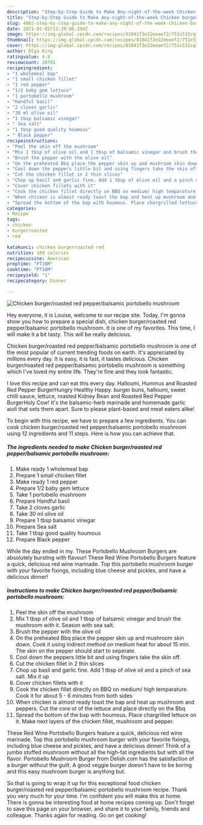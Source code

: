 ```yaml
---
description: "Step-by-Step Guide to Make Any-night-of-the-week Chicken burger/roasted red pepper/balsamic portobello mushroom"
title: "Step-by-Step Guide to Make Any-night-of-the-week Chicken burger/roasted red pepper/balsamic portobello mushroom"
slug: 4862-step-by-step-guide-to-make-any-night-of-the-week-chicken-burger-roasted-red-pepper-balsamic-portobello-mushroom
date: 2021-01-05T13:39:06.294Z
image: https://img-global.cpcdn.com/recipes/01041f3e22eeaef2/751x532cq70/chicken-burgerroasted-red-pepperbalsamic-portobello-mushroom-recipe-main-photo.jpg
thumbnail: https://img-global.cpcdn.com/recipes/01041f3e22eeaef2/751x532cq70/chicken-burgerroasted-red-pepperbalsamic-portobello-mushroom-recipe-main-photo.jpg
cover: https://img-global.cpcdn.com/recipes/01041f3e22eeaef2/751x532cq70/chicken-burgerroasted-red-pepperbalsamic-portobello-mushroom-recipe-main-photo.jpg
author: Olga King
ratingvalue: 4.8
reviewcount: 38791
recipeingredient:
- "1 wholemeal bap"
- "1 small chicken fillet"
- "1 red pepper"
- "1/2 baby gem lettuce"
- "1 portobello mushroom"
- "Handful basil"
- "2 cloves garlic"
- "30 ml olive oil"
- "1 tbsp balsamic vinegar"
- " Sea salt"
- "1 tbsp good quality houmous"
- " Black pepper"
recipeinstructions:
- "Peel the skin off the mushroom"
- "Mix 1 tbsp of olive oil and 1 tbsp of balsamic vinegar and brush the mushroom with it. Season with sea salt."
- "Brush the pepper with the olive oil"
- "On the preheated Bbq place the pepper skin up and mushroom skin down. Cook it using indirect method on medium heat for about 15 min. The skin on the pepper should start to seperate."
- "Cool down the peppers little bit and using fingers take the skin off."
- "Cut the chicken fillet in 2 thin slices"
- "Chop up basil and garlic fine. Add 1 tbsp of olive oil and a pinch of sea salt. Mix it up"
- "Cover chicken fillets with it"
- "Cook the chicken fillet directly on BBQ on medium/ high temparature. Cook it for about 5 - 6 minutes from both sides"
- "When chicken is almost ready toast the bap and heat up mushroom and peppers. Cut the core ot of the lettuce and place directly on the Bbq"
- "Spread the bottom of the bap with houmous. Place chargrilled lettuce on it. Make next layers of the chicken fillet, mushroom and pepper."
categories:
- Recipe
tags:
- chicken
- burgerroasted
- red

katakunci: chicken burgerroasted red 
nutrition: 169 calories
recipecuisine: American
preptime: "PT38M"
cooktime: "PT38M"
recipeyield: "1"
recipecategory: Dinner

---
```



![Chicken burger/roasted red pepper/balsamic portobello mushroom](https://img-global.cpcdn.com/recipes/01041f3e22eeaef2/751x532cq70/chicken-burgerroasted-red-pepperbalsamic-portobello-mushroom-recipe-main-photo.jpg)

Hey everyone, it is Louise, welcome to our recipe site. Today, I'm gonna show you how to prepare a special dish, chicken burger/roasted red pepper/balsamic portobello mushroom. It is one of my favorites. This time, I will make it a bit tasty. This will be really delicious.

Chicken burger/roasted red pepper/balsamic portobello mushroom is one of the most popular of current trending foods on earth. It's appreciated by millions every day. It is easy, it is fast, it tastes delicious. Chicken burger/roasted red pepper/balsamic portobello mushroom is something which I've loved my entire life. They're fine and they look fantastic.

I love this recipe and can eat this every day. Halloumi, Hummus and Roasted Red Pepper BurgerHungry Healthy Happy. burger buns, halloumi, sweet chilli sauce, lettuce, roasted Kidney Bean and Roasted Red Pepper BurgerHoly Cow! It&#39;s the balsamic-herb marinade and homemade garlic aioli that sets them apart. Sure to please plant-based and meat eaters alike!


To begin with this recipe, we have to prepare a few ingredients. You can cook chicken burger/roasted red pepper/balsamic portobello mushroom using 12 ingredients and 11 steps. Here is how you can achieve that.

<!--inarticleads1-->

##### The ingredients needed to make Chicken burger/roasted red pepper/balsamic portobello mushroom:

1. Make ready 1 wholemeal bap
1. Prepare 1 small chicken fillet
1. Make ready 1 red pepper
1. Prepare 1/2 baby gem lettuce
1. Take 1 portobello mushroom
1. Prepare Handful basil
1. Take 2 cloves garlic
1. Take 30 ml olive oil
1. Prepare 1 tbsp balsamic vinegar
1. Prepare  Sea salt
1. Take 1 tbsp good quality houmous
1. Prepare  Black pepper


While the day ended in my. These Portobello Mushroom Burgers are absolutely bursting with flavour! These Red Wine Portobello Burgers feature a quick, delicious red wine marinade. Top this portobello mushroom burger with your favorite fixings, including blue cheese and pickles, and have a delicious dinner! 

<!--inarticleads2-->

##### Instructions to make Chicken burger/roasted red pepper/balsamic portobello mushroom:

1. Peel the skin off the mushroom
1. Mix 1 tbsp of olive oil and 1 tbsp of balsamic vinegar and brush the mushroom with it. Season with sea salt.
1. Brush the pepper with the olive oil
1. On the preheated Bbq place the pepper skin up and mushroom skin down. Cook it using indirect method on medium heat for about 15 min. The skin on the pepper should start to seperate.
1. Cool down the peppers little bit and using fingers take the skin off.
1. Cut the chicken fillet in 2 thin slices
1. Chop up basil and garlic fine. Add 1 tbsp of olive oil and a pinch of sea salt. Mix it up
1. Cover chicken fillets with it
1. Cook the chicken fillet directly on BBQ on medium/ high temparature. Cook it for about 5 - 6 minutes from both sides
1. When chicken is almost ready toast the bap and heat up mushroom and peppers. Cut the core ot of the lettuce and place directly on the Bbq
1. Spread the bottom of the bap with houmous. Place chargrilled lettuce on it. Make next layers of the chicken fillet, mushroom and pepper.


These Red Wine Portobello Burgers feature a quick, delicious red wine marinade. Top this portobello mushroom burger with your favorite fixings, including blue cheese and pickles, and have a delicious dinner! Think of a jumbo stuffed mushroom without all the high-fat ingredients but with all the flavor. Portobello Mushroom Burger from Delish.com has the satisfaction of a burger without the guilt. A good veggie burger doesn&#39;t have to be boring and this easy mushroom burger is anything but. 

So that is going to wrap it up for this exceptional food chicken burger/roasted red pepper/balsamic portobello mushroom recipe. Thank you very much for your time. I'm confident you will make this at home. There is gonna be interesting food at home recipes coming up. Don't forget to save this page on your browser, and share it to your family, friends and colleague. Thanks again for reading. Go on get cooking!
